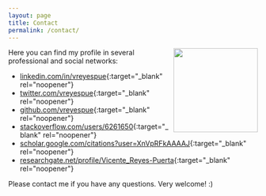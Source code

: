 ```yaml
---
layout: page
title: Contact
permalink: /contact/
---
```


<img align="right" src="network.jpg" width="170">

Here you can find my profile in several professional and social networks:

- [linkedin.com/in/vreyespue](https://www.linkedin.com/in/vreyespue){:target="\_blank" rel="noopener"}
- [twitter.com/vreyespue](https://twitter.com/vreyespue){:target="\_blank" rel="noopener"}
- [github.com/vreyespue](https://github.com/vreyespue){:target="\_blank" rel="noopener"}
- [stackoverflow.com/users/6261650](https://stackoverflow.com/users/6261650/vreyespue){:target="\_blank" rel="noopener"}
- [scholar.google.com/citations?user=XnVpRFkAAAAJ](https://scholar.google.com/citations?user=XnVpRFkAAAAJ){:target="\_blank" rel="noopener"}
- [researchgate.net/profile/Vicente_Reyes-Puerta](https://www.researchgate.net/profile/Vicente_Reyes-Puerta){:target="\_blank" rel="noopener"}

Please contact me if you have any questions. Very welcome! :)
